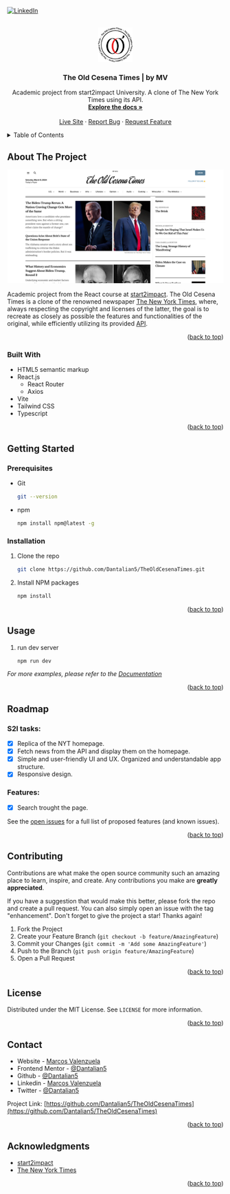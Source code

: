<!-- Improved compatibility of back to top link: See: https://github.com/othneildrew/Best-README-Template/pull/73 -->

<a name="readme-top"></a>

<!--
*** Thanks for checking out the Best-README-Template. If you have a suggestion
*** that would make this better, please fork the repo and create a pull request
*** or simply open an issue with the tag "enhancement".
*** Don't forget to give the project a star!
*** Thanks again! Now go create something AMAZING! :D
-->

<!-- PROJECT SHIELDS -->
<!--
*** I'm using markdown "reference style" links for readability.
*** Reference links are enclosed in brackets [ ] instead of parentheses ( ).
*** See the bottom of this document for the declaration of the reference variables
*** for contributors-url, forks-url, etc. This is an optional, concise syntax you may use.
*** https://www.markdownguide.org/basic-syntax/#reference-style-links
-->

<!-- [![Contributors][contributors-shield]][contributors-url]
[![Forks][forks-shield]][forks-url]
[![Stargazers][stars-shield]][stars-url]
[![Issues][issues-shield]][issues-url]
[![MIT License][license-shield]][license-url] -->

[![LinkedIn][linkedin-shield]][linkedin-url]

<!-- PROJECT LOGO -->
<br />
<div align="center">
  <a href="https://github.com/Dantalian5/TheOldCesenaTimes">
    <img src="public/assets/logofull.jpg" alt="Logo" width="80" height="auto" >
  </a>

<h3 align="center">The Old Cesena Times | by MV</h3>

  <p align="center">
    Academic project from start2impact University. A clone of The New York Times using its API.
    <br />
    <a href="https://github.com/Dantalian5/TheOldCesenaTimes"><strong>Explore the docs »</strong></a>
    <br />
    <br />
    <a href="https://the-old-cesena-times.vercel.app">Live Site</a>
    ·
    <a href="https://github.com/Dantalian5/TheOldCesenaTimes/issues">Report Bug</a>
    ·
    <a href="https://github.com/Dantalian5/TheOldCesenaTimes/issues">Request Feature</a>
  </p>
</div>

<!-- TABLE OF CONTENTS -->
<details>
  <summary>Table of Contents</summary>
  <ol>
    <li>
      <a href="#about-the-project">About The Project</a>
      <ul>
        <li><a href="#built-with">Built With</a></li>
      </ul>
    </li>
    <li>
      <a href="#getting-started">Getting Started</a>
      <ul>
        <li><a href="#prerequisites">Prerequisites</a></li>
        <li><a href="#installation">Installation</a></li>
      </ul>
    </li>
    <li><a href="#usage">Usage</a></li>
    <li><a href="#roadmap">Roadmap</a></li>
    <li><a href="#contributing">Contributing</a></li>
    <li><a href="#license">License</a></li>
    <li><a href="#contact">Contact</a></li>
    <li><a href="#acknowledgments">Acknowledgments</a></li>
  </ol>
</details>

<!-- ABOUT THE PROJECT -->

## About The Project

[![Product Name Screen Shot][product-screenshot]](public/assets/screenshot.png)

Academic project from the React course at [start2impact](https://www.start2impact.it). The Old Cesena Times is a clone of the renowned newspaper [The New York Times](https://www.nytimes.com), where, always respecting the copyright and licenses of the latter, the goal is to recreate as closely as possible the features and functionalities of the original, while efficiently utilizing its provided [API](https://developer.nytimes.com/apis).

<p align="right">(<a href="#readme-top">back to top</a>)</p>

### Built With

- HTML5 semantic markup
- React.js
  - React Router
  - Axios
- Vite
- Tailwind CSS
- Typescript

<p align="right">(<a href="#readme-top">back to top</a>)</p>

<!-- GETTING STARTED -->

## Getting Started

### Prerequisites

- Git

  ```sh
  git --version
  ```

- npm
  ```sh
  npm install npm@latest -g
  ```

### Installation

1. Clone the repo
   ```sh
   git clone https://github.com/Dantalian5/TheOldCesenaTimes.git
   ```
2. Install NPM packages
   ```sh
   npm install
   ```

<p align="right">(<a href="#readme-top">back to top</a>)</p>

<!-- USAGE EXAMPLES -->

## Usage

1. run dev server
   ```sh
   npm run dev
   ```

_For more examples, please refer to the [Documentation](https://example.com)_

<p align="right">(<a href="#readme-top">back to top</a>)</p>

<!-- ROADMAP -->

## Roadmap

### S2I tasks:

- [x] Replica of the NYT homepage.
- [x] Fetch news from the API and display them on the homepage.
- [x] Simple and user-friendly UI and UX. Organized and understandable app structure.
- [x] Responsive design.

### Features:

- [x] Search trought the page.

See the [open issues](https://github.com/Dantalian5/TheOldCesenaTimes/issues) for a full list of proposed features (and known issues).

<p align="right">(<a href="#readme-top">back to top</a>)</p>

<!-- CONTRIBUTING -->

## Contributing

Contributions are what make the open source community such an amazing place to learn, inspire, and create. Any contributions you make are **greatly appreciated**.

If you have a suggestion that would make this better, please fork the repo and create a pull request. You can also simply open an issue with the tag "enhancement".
Don't forget to give the project a star! Thanks again!

1. Fork the Project
2. Create your Feature Branch (`git checkout -b feature/AmazingFeature`)
3. Commit your Changes (`git commit -m 'Add some AmazingFeature'`)
4. Push to the Branch (`git push origin feature/AmazingFeature`)
5. Open a Pull Request

<p align="right">(<a href="#readme-top">back to top</a>)</p>

<!-- LICENSE -->

## License

Distributed under the MIT License. See `LICENSE` for more information.

<p align="right">(<a href="#readme-top">back to top</a>)</p>

<!-- CONTACT -->

## Contact

- Website - [Marcos Valenzuela](https://marcosvalenzuela.netlify.app)
- Frontend Mentor - [@Dantalian5](https://www.frontendmentor.io/profile/Dantalian5)
- Github - [@Dantalian5](https://github.com/Dantalian5)
- Linkedin - [Marcos Valenzuela](https://www.linkedin.com/in/marcos-valenzuela-coding)
- Twitter - [@Dantalian5](https://www.twitter.com/Dantalian5)

Project Link: [https://github.com/Dantalian5/TheOldCesenaTimes](https://github.com/Dantalian5/TheOldCesenaTimes)

<p align="right">(<a href="#readme-top">back to top</a>)</p>

<!-- ACKNOWLEDGMENTS -->

## Acknowledgments

- [start2impact](https://www.start2impact.it)
- [The New York Times](https://developer.nytimes.com.)

<p align="right">(<a href="#readme-top">back to top</a>)</p>

<!-- MARKDOWN LINKS & IMAGES -->
<!-- https://www.markdownguide.org/basic-syntax/#reference-style-links -->

[contributors-shield]: https://img.shields.io/github/contributors/Dantalian5/TheOldCesenaTimes.svg?style=for-the-badge
[contributors-url]: https://github.com/Dantalian5/TheOldCesenaTimes/graphs/contributors
[forks-shield]: https://img.shields.io/github/forks/Dantalian5/TheOldCesenaTimes.svg?style=for-the-badge
[forks-url]: https://github.com/Dantalian5/TheOldCesenaTimes/network/members
[stars-shield]: https://img.shields.io/github/stars/Dantalian5/TheOldCesenaTimes.svg?style=for-the-badge
[stars-url]: https://github.com/Dantalian5/TheOldCesenaTimes/stargazers
[issues-shield]: https://img.shields.io/github/issues/Dantalian5/TheOldCesenaTimes.svg?style=for-the-badge
[issues-url]: https://github.com/Dantalian5/TheOldCesenaTimes/issues
[license-shield]: https://img.shields.io/github/license/Dantalian5/TheOldCesenaTimes.svg?style=for-the-badge
[license-url]: https://github.com/Dantalian5/TheOldCesenaTimes/blob/master/LICENSE
[linkedin-shield]: https://img.shields.io/badge/-LinkedIn-black.svg?style=for-the-badge&logo=linkedin&colorB=555
[linkedin-url]: https://linkedin.com/in/marcos-valenzuela-coding
[product-screenshot]: public/assets/screenshot.png
